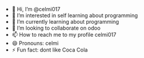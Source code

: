 - 👋 Hi, I’m @celmi017
- 👀 I’m interested in self learning about programming
- 🌱 I’m currently learning about programming
- 💞️ I’m looking to collaborate on odoo
- 📫 How to reach me to my profile celmi017
- 😄 Pronouns: celmi 
- ⚡ Fun fact: dont like Coca Cola

<!---
celmi017/celmi017 is a ✨ special ✨ repository because its `README.md` (this file) appears on your GitHub profile.
You can click the Preview link to take a look at your changes.
--->
